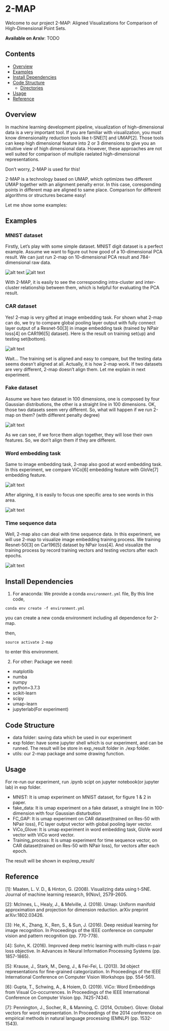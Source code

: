 # 2-MAP
Welcome to our project  2-MAP: Aligned Visualizations for Comparison of High-Dimensional Point Sets.

**Available on Arxiv**: TODO

## Contents
- [Overview](##overview)
- [Examples](##Examples)
- [Install Dependencies](##install-dependencies)
- [Code Structure](##code-structure)
    - [Directories](##directories)
- [Usage](##Usage)
- [Reference](##Reference)

## Overview
In machine learning development pipeline, visualization of high-dimensional data is a very important tool. If you are familiar with visualization, you must know dimensionality reduction tools like t-SNE[1] and UMAP[2]. Those tools can keep high dimensional feature into 2 or 3 dimensions to give you an intuitive view of high dimensional data. However, these approaches are not well suited for comparison of multiple raelated high-dimensional representations. 

Don’t worry, 2-MAP is used for this!

2-MAP is a technology based on UMAP, which optimizes two different UMAP together with an alignment penalty error. In this case, coresponding points in different map are aligned to same place. Comparison for different algorithms or structures became easy!

Let me show some examples:
## Examples
### MNIST dataset
Firstly, Let’s play with some simple dataset. MNIST digit dataset is a perfect example. Assume we want to figure out how good of a 10-dimensional PCA result. We can just run 2-map on 10-dimensional PCA result and 784-dimensional raw data. 

![alt text](https://raw.githubusercontent.com/GWUvision/2-MAP/master/img/MNIST_raw.jpg?token=AGEKS3FOVKJTF3E5OKRD2RS55Z66M)
![alt text](https://raw.githubusercontent.com/GWUvision/2-MAP/master/img/MNIST_pca.jpg?token=AGEKS3BBOXQGSYXQKRWDB7S55Z6XA)

With 2-MAP, it is easily to see the corresponding intra-cluster and inter-cluster relationship between them, which is helpful for evaluating the PCA result.

### CAR dataset
Yes! 2-map is very gifted at image embedding task. For shown what 2-map can do, we try to compare global pooling layer output with fully connect layer output of a Resnet-50[3] in image embedding task (trained by NPair loss[4] on CAR196[5] dataset). Here is the result on training set(up) and testing set(bottom). 

![alt text](https://raw.githubusercontent.com/GWUvision/2-MAP/master/img/FC_GP.png?token=AGEKS3AP3O3MG7PNR4K7XMK55Z7AS)

Wait… The training set is aligned and easy to compare, but the testing data seems doesn’t aligned at all.
Actually, it is how 2-map work. If two datasets are very different, 2-map doesn’t align them. Let me explain in next experiment.

### Fake dataset
Assume we have two dataset in 100 dimensions, one is composed by four Gaussian distributions, the other is a straight line in 100 dimensions. OK, those two datasets seem very different. So, what will happen if we run 2-map on them? (with different penalty degree)

![alt text](https://raw.githubusercontent.com/GWUvision/2-MAP/master/img/fake_data.png?token=AGEKS3CXLXZIJKKAGO3U3VS55Z7BW)

As we can see, if we force them align together, they will lose their own features. So, we don’t align them if they are different. 

### Word embedding task
Same to image embedding task, 2-map also good at word embedding task. In this experiment, we compare ViCo[6] embedding feature with GloVe[7] embedding feature.

![alt text](https://raw.githubusercontent.com/GWUvision/2-MAP/master/img/word.png?token=AGEKS3CHHOY7TAO5LKY2MMK55Z7CY)

After aligning, it is easily to focus one specific area to see words in this area.

![alt text](https://raw.githubusercontent.com/GWUvision/2-MAP/master/img/zoomin.jpg?token=AGEKS3BEPEL7JSXIBXMVBQK55Z7EM)

### Time sequence data
Well, 2-map also can deal with time sequence data. In this experiment, we will use 2-map to visualize image embedding training process. We training Resnet-50[3] on Car196[5] dataset by NPair loss[4]. And visualize the training process by record training vectors and testing vectors after each epochs. 

![alt text](https://raw.githubusercontent.com/GWUvision/2-MAP/master/img/time_sequnece.png?token=AGEKS3GHZWRYPXX5BNYHE7C55Z7FE)

## Install Dependencies
1. For anaconda:
We provide a conda `environment.yml` file,
By this line code,
```
conda env create -f environment.yml
```
you can create a new conda environment including all dependence for 2-map.

then,
```
source activate 2-map
```
to enter this environment.

2. For other:
Package we need: 
  - matplotlib
  - numba
  - numpy
  - python=3.7.3
  - scikit-learn
  - scipy
  - umap-learn
  - jupyterlab(For experiment)

## Code Structure
* data folder: saving data which be used in our experiment
* exp folder: have some jupyter shell which is our experiment, and can be runned. The result will be store in exp_result folder in ./exp folder.
* utils: our 2-map package and some drawing function.

## Usage

For re-run our experiment, run .ipynb scipt on jupyter notebook(or jupyter lab) in exp folder.

- MNIST: It is umap experiment on MNIST dataset, for figure 1 & 2 in paper.
- fake_data: It is umap experiment on a fake dataset, a straight line in 100-dimension with four Gaussian disturbution
- FC_GAP: It is umap experiment on CAR dataset(trained on Res-50 with NPair loss), FC layer output vector with global pooling layer vector.
- ViCo_Glove: It is umap experiment in word embedding task, GloVe word vector with ViCo word vector.
- Training_process: It is umap experiment for time sequence vector, on CAR dataset(trained on Res-50 with NPair loss), for vectors after each epoch. 

The result will be shown in exp/exp_result/

## Reference

[1]: Maaten, L. V. D., & Hinton, G. (2008). Visualizing data using t-SNE. Journal of machine learning research, 9(Nov), 2579-2605.

[2]: McInnes, L., Healy, J., & Melville, J. (2018). Umap: Uniform manifold approximation and projection for dimension reduction. arXiv preprint arXiv:1802.03426.

[3]: He, K., Zhang, X., Ren, S., & Sun, J. (2016). Deep residual learning for image recognition. In Proceedings of the IEEE conference on computer vision and pattern recognition (pp. 770-778).

[4]: Sohn, K. (2016). Improved deep metric learning with multi-class n-pair loss objective. In Advances in Neural Information Processing Systems (pp. 1857-1865).

[5]: Krause, J., Stark, M., Deng, J., & Fei-Fei, L. (2013). 3d object representations for fine-grained categorization. In Proceedings of the IEEE International Conference on Computer Vision Workshops (pp. 554-561).

[6]: Gupta, T., Schwing, A., & Hoiem, D. (2019). ViCo: Word Embeddings from Visual Co-occurrences. In Proceedings of the IEEE International Conference on Computer Vision (pp. 7425-7434).

[7]: Pennington, J., Socher, R., & Manning, C. (2014, October). Glove: Global vectors for word representation. In Proceedings of the 2014 conference on empirical methods in natural language processing (EMNLP) (pp. 1532-1543).

